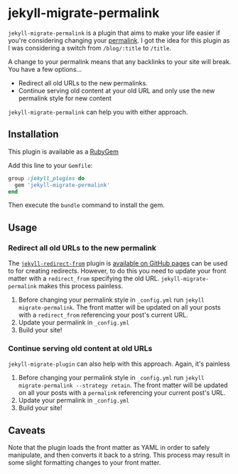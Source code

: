 # jekyll-migrate-permalink

`jekyll-migrate-permalink` is a plugin that aims to make your life easier if you're considering changing your [permalink](https://jekyllrb.com/docs/permalinks/). I got the idea for this plugin as I was considering a switch from `/blog/:title` to `/title`.

A change to your permalink means that any backlinks to your site will break. You have a few options...

- Redirect all old URLs to the new permalinks.
- Continue serving old content at your old URL and only use the new permalink style for new content

`jekyll-migrate-permalink` can help you with either approach.

## Installation

This plugin is available as a [RubyGem](https://rubygems.org/gems/jekyll-migrate-permalink)

Add this line to your `Gemfile`:

```ruby
group :jekyll_plugins do
  gem 'jekyll-migrate-permalink'
end
```

Then execute the `bundle` command to install the gem.

## Usage

### Redirect all old URLs to the new permalink

The [`jekyll-redirect-from`](https://github.com/jekyll/jekyll-redirect-from) plugin is [available on GitHub pages](https://pages.github.com/versions/) can be used to for creating redirects. However, to do this you need to update your front matter with a `redirect_from` specifying the old URL. `jekyll-migrate-permalink` makes this process painless.

1. Before changing your permalink style in `_config.yml` run `jekyll migrate-permalink`. The front matter will be updated on all your posts with a `redirect_from` referencing your post's current URL.
2. Update your permalink in `_config.yml`
3. Build your site!

### Continue serving old content at old URLs

`jekyll-migrate-plugin` can also help with this approach. Again, it's painless

1. Before changing your permalink style in `_config.yml` run `jekyll migrate-permalink --strategy retain`. The front matter will be updated on all your posts with a `permalink` referencing your current post's URL.
2. Update your permalink in `_config.yml`
3. Build your site!

## Caveats

Note that the plugin loads the front matter as YAML in order to safely manipulate, and then converts it back to a string. This process may result in some slight formatting changes to your front matter.
